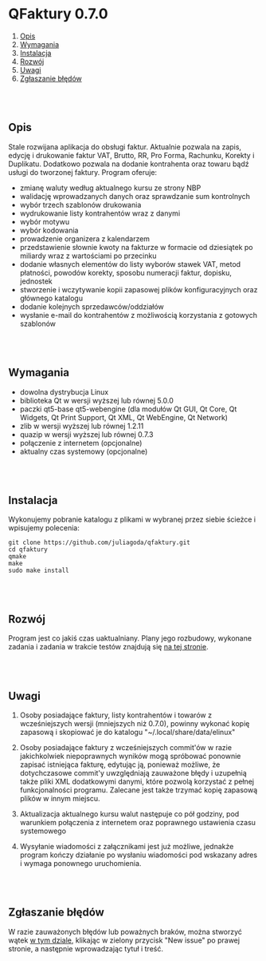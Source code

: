 # QFaktury 0.7.0


1. [Opis](#opis)  
2. [Wymagania](#wymagania)
3. [Instalacja](#instalacja)  
4. [Rozwój](#rozwój)  
5. [Uwagi](#uwagi)  
6. [Zgłaszanie błędów](#zgłaszanie-błędów)  

<br/>
<br/>

## Opis

Stale rozwijana aplikacja do obsługi faktur. Aktualnie pozwala na zapis, edycję i drukowanie faktur VAT, Brutto, RR, Pro Forma, Rachunku, Korekty i Duplikatu. Dodatkowo pozwala na dodanie kontrahenta oraz towaru bądź usługi do tworzonej faktury. Program oferuje:

- zmianę waluty według aktualnego kursu ze strony NBP
- walidację wprowadzanych danych oraz sprawdzanie sum kontrolnych
- wybór trzech szablonów drukowania
- wydrukowanie listy kontrahentów wraz z danymi
- wybór motywu
- wybór kodowania
- prowadzenie organizera z kalendarzem
- przedstawienie słownie kwoty na fakturze w formacie od dziesiątek po miliardy wraz z wartościami po przecinku
- dodanie własnych elementów do listy wyborów stawek VAT, metod płatności, powodów korekty, sposobu numeracji faktur, dopisku, jednostek
- stworzenie i wczytywanie kopii zapasowej plików konfiguracyjnych oraz głównego katalogu
- dodanie kolejnych sprzedawców/oddziałów
- wysłanie e-mail do kontrahentów z możliwością korzystania z gotowych szablonów


<br/>
<br/>


## Wymagania

- dowolna dystrybucja Linux
- biblioteka Qt w wersji wyższej lub równej 5.0.0
- paczki qt5-base qt5-webengine (dla modułów Qt GUI, Qt Core, Qt Widgets, Qt Print Support, Qt XML, Qt WebEngine, Qt Network)
- zlib w wersji wyższej lub równej 1.2.11
- quazip w wersji wyższej lub równej 0.7.3
- połączenie z internetem (opcjonalne)
- aktualny czas systemowy (opcjonalne)

<br/>
<br/>


## Instalacja

Wykonujemy pobranie katalogu z plikami w wybranej przez siebie ścieżce i wpisujemy polecenia:

```
git clone https://github.com/juliagoda/qfaktury.git
cd qfaktury
qmake
make
sudo make install
```

<br/>
<br/>


## Rozwój

Program jest co jakiś czas uaktualniany. Plany jego rozbudowy, wykonane zadania i zadania w trakcie testów znajdują się [na tej stronie](https://github.com/juliagoda/qfaktury/projects/1).


<br/>
<br/>


## Uwagi

1. Osoby posiadające faktury, listy kontrahentów i towarów z wcześniejszych wersji (mniejszych niż 0.7.0), powinny wykonać kopię zapasową i skopiować je do katalogu "~/.local/share/data/elinux"

2. Osoby posiadające faktury z wcześniejszych commit'ów w razie jakichkolwiek niepoprawnych wyników mogą spróbować ponownie zapisać istniejąca fakturę, edytując ją, ponieważ możliwe, że dotychczasowe commit'y uwzględniają zauważone błędy i uzupełnią także pliki XML dodatkowymi danymi, które pozwolą korzystać z pełnej funkcjonalności programu. Zalecane jest także trzymać kopię zapasową plików w innym miejscu.

3. Aktualizacja aktualnego kursu walut następuje co pół godziny, pod warunkiem połączenia z internetem oraz poprawnego ustawienia czasu systemowego

4. Wysyłanie wiadomości z załącznikami jest już możliwe, jednakże program kończy działanie po wysłaniu wiadomości pod wskazany adres i wymaga ponownego uruchomienia.


<br/>
<br/>

## Zgłaszanie błędów

W razie zauważonych błędów lub poważnych braków, można stworzyć wątek [w tym dziale](https://github.com/juliagoda/qfaktury/issues), klikając w zielony przycisk "New issue" po prawej stronie, a następnie wprowadzając tytuł i treść.

